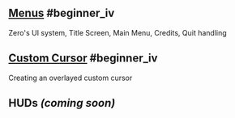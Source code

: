 
 ##  [ Menus](https://github.com/zeroengineteam/ZeroDocs/blob/master/zero_editor_documentation/tutorials/ui/menus.markdown) #beginner_iv 
Zero's UI system, Title Screen, Main Menu, Credits, Quit handling

 ##  [Custom Cursor](https://github.com/zeroengineteam/ZeroDocs/blob/master/zero_editor_documentation/tutorials/ui/custom_cursor.markdown) #beginner_iv 
Creating an overlayed custom cursor

 ##  HUDs *(coming soon)* 

 